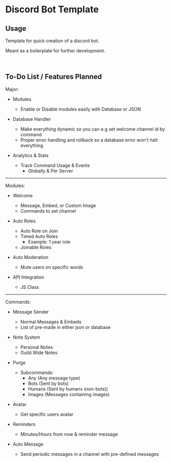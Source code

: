 # Discord Bot Template

## Usage

Template for quick creation of a discord bot.

Meant as a boilerplate for further development.


<br>



## To-Do List / Features Planned

Major:

- Modules
    - Enable or Disable modules easily with Database or JSON

- Database Handler
    - Make everything dynamic so you can e.g set welcome channel id by command
    - Proper error handling and rollback so a database error won't halt everything

- Analytics & Stats
    - Track Command Usage & Events
        - Globally & Per Server

---

Modules:

- Welcome
    - Message, Embed, or Custom Image
    - Commands to set channel

- Auto Roles
    - Auto Role on Join
    - Timed Auto Roles
        - Example: 1 year role
    - Joinable Roles

- Auto Moderation
    - Mute users on specific words

- API Integration 
    - JS Class
---


Commands:

- Message Sender
    - Normal Messages & Embeds
    - List of pre-made in either json or database

- Note System
    - Personal Notes
    - Guild Wide Notes

- Purge
    - Subcommands:
        - Any (Any message type)
        - Bots (Sent by bots)
        - Humans (Sent by humans (non-bots))
        - Images (Messages containing images)

- Avatar
    - Get specific users avatar

- Reminders
    - Minutes/Hours from now & reminder message

- Auto Message
    - Send periodic messages in a channel with pre-defined messages